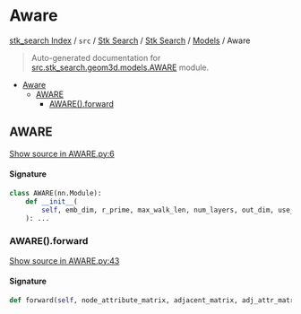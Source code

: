 # Aware

[stk_search Index](../../../../README.md#stk_search-index) / `src` / [Stk Search](../../index.md#stk-search) / [Stk Search](../../index.md#stk-search) / [Models](./index.md#models) / Aware

> Auto-generated documentation for [src.stk_search.geom3d.models.AWARE](https://github.com/mohammedazzouzi15/STK_search/blob/main/src/stk_search/geom3d/models/AWARE.py) module.

- [Aware](#aware)
  - [AWARE](#aware)
    - [AWARE().forward](#aware()forward)

## AWARE

[Show source in AWARE.py:6](https://github.com/mohammedazzouzi15/STK_search/blob/main/src/stk_search/geom3d/models/AWARE.py#L6)

#### Signature

```python
class AWARE(nn.Module):
    def __init__(
        self, emb_dim, r_prime, max_walk_len, num_layers, out_dim, use_bond=False
    ): ...
```

### AWARE().forward

[Show source in AWARE.py:43](https://github.com/mohammedazzouzi15/STK_search/blob/main/src/stk_search/geom3d/models/AWARE.py#L43)

#### Signature

```python
def forward(self, node_attribute_matrix, adjacent_matrix, adj_attr_matrix): ...
```